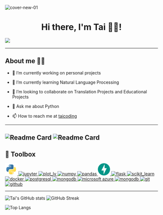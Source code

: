 ![cover-new-01](https://user-images.githubusercontent.com/6510765/196070012-90801a60-b742-4d7d-b4e7-81e28f889161.jpg)

<h1 align="center"> Hi there, I'm Tai 🐍🌠! </h1>
<p align="left"> 
  <img src="https://komarev.com/ghpvc/?username=taicoding&label=Profile%20Visitors&color=blueviolet&style=flat%22" /> 
</p>

---

<h2 align="left"> About me 👩‍🚀 </h2>

- 🔭 I’m currently working on personal projects

- 🌱 I’m currently learning Natural Language Processing

- 👯 I’m looking to collaborate on Translation Projects and Educational Projects

- 💬 Ask me about Python

- 📫 How to reach me at [taicoding](https://linktr.ee/taicoding)

---

![Readme Card](https://github-readme-stats.vercel.app/api/pin/?username=taicoding&repo=instagram-visualizations&theme=jolly&hide_border=true)
![Readme Card](https://github-readme-stats.vercel.app/api/pin/?username=taicoding&repo=PythonTips&theme=jolly&hide_border=true)
---

<h2 align="left">🧰 Toolbox</h2>

<p align="left"> 
  <a href="https://www.python.org" target="_blank" rel="noreferrer"> 
    <img src="https://raw.githubusercontent.com/devicons/devicon/master/icons/python/python-original.svg" alt="python" width="40" height="40"/> 
  </a>
  <a href="https://jupyter.org/" target="_blank" rel="noreferrer"> 
    <img src="https://www.vectorlogo.zone/logos/jupyter/jupyter-icon.svg" alt="jupyter" width="40" height="40"/> 
  </a>
  <a href="https://plotly.com/" target="_blank" rel="noreferrer"> 
    <img src="https://www.vectorlogo.zone/logos/plot_ly/plot_ly-icon.svg" alt="plot_ly" width="40" height="40"/> 
  </a>
  <a href="https://www.numpy.org" target="_blank" rel="noreferrer"> 
    <img src="https://www.vectorlogo.zone/logos/numpy/numpy-icon.svg" alt="numpy" width="40" height="40"/> 
  </a>
  <a href="https://www.pandas.org" target="_blank" rel="noreferrer"> 
    <img src="https://pandas.pydata.org/static/img/pandas_white.svg" alt="pandas" width="80" height="40"/> 
  </a>
  
  <a href="https://fastapi.tiangolo.com/" target="_blank" rel="noreferrer"> 
    <img src="https://github.com/devicons/devicon/blob/master/icons/fastapi/fastapi-plain.svg" alt="fastapi" width="40" height="40"/> 
  </a>
  <a href="https://flask.palletsprojects.com/" target="_blank" rel="noreferrer"> 
    <img src="https://www.vectorlogo.zone/logos/pocoo_flask/pocoo_flask-icon.svg" alt="flask" width="40" height="40"/> 
  </a>
  <a href="https://scikit-learn.org/" target="_blank" rel="noreferrer"> 
    <img src="https://upload.wikimedia.org/wikipedia/commons/0/05/Scikit_learn_logo_small.svg" alt="scikit_learn" width="40" height="40"/> 
  </a>
  <a href="https://www.docker.com/" target="_blank" rel="noreferrer"> 
    <img src="https://www.vectorlogo.zone/logos/docker/docker-icon.svg" alt="docker" width="40" height="40"/> 
  </a>
  
  <a href="https://www.postgresql.org/" target="_blank" rel="noreferrer"> 
    <img src="https://www.vectorlogo.zone/logos/postgresql/postgresql-icon.svg" alt="postgresql" width="40" height="40"/> 
  </a>
  <a href="https://www.mongodb.com/" target="_blank" rel="noreferrer"> 
    <img src="https://www.vectorlogo.zone/logos/mongodb/mongodb-icon.svg" alt="mongodb" width="40" height="40"/> 
  </a>

  <a href="https://azure.microsoft.com/" target="_blank" rel="noreferrer"> 
    <img src="https://www.vectorlogo.zone/logos/microsoft_azure/microsoft_azure-icon.svg" alt="microsoft azure" width="40" height="40"/> 
  </a>
  <a href="https://code.visualstudio.com/" target="_blank" rel="noreferrer"> 
    <img src="https://www.vectorlogo.zone/logos/visualstudio_code/visualstudio_code-icon.svg" alt="mongodb" width="40" height="40"/> 
  </a>
   <a href="https://git-scm.com/" target="_blank" rel="noreferrer"> 
    <img src="https://www.vectorlogo.zone/logos/git-scm/git-scm-icon.svg" alt="git" width="40" height="40"/> 
  </a>
   <a href="https://github.com/" target="_blank" rel="noreferrer"> 
    <img src="https://www.vectorlogo.zone/logos/github/github-icon.svg" alt="github" width="40" height="40"/> 
  </a>
  
</p>

---

![Tai's GitHub stats](https://github-readme-stats.vercel.app/api?username=taicoding&count_private=true&show_icons=true&theme=jolly&hide_border=true)
![GitHub Streak](https://github-readme-streak-stats.herokuapp.com?user=taicoding&theme=jolly&hide_border=true)

![Top Langs](https://github-readme-stats.vercel.app/api/top-langs/?username=taicoding&layout=compact&count_private=true&theme=jolly&hide_border=true&exclude_repo=MoonBuny)
